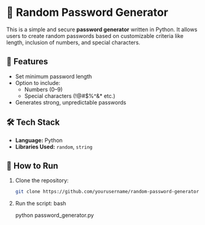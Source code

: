 # 🔐 Random Password Generator

This is a simple and secure **password generator** written in Python. It allows users to create random passwords based on customizable criteria like length, inclusion of numbers, and special characters.

## 🚀 Features

- Set minimum password length
- Option to include:
  - Numbers (0–9)
  - Special characters (!@#$%^&* etc.)
- Generates strong, unpredictable passwords

## 🛠️ Tech Stack

- **Language:** Python
- **Libraries Used:** `random`, `string`

## 📁 How to Run

1. Clone the repository:
   ```bash
   git clone https://github.com/yourusername/random-password-generator
2. Run the script:
   bash
   
   python password_generator.py


